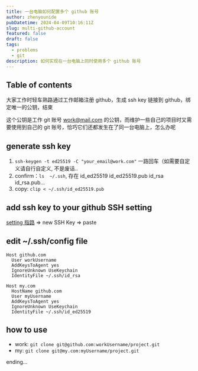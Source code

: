 ```yaml
---
title: 一台电脑如何配置多个 github 账号
author: zhenyounide
pubDatetime: 2024-04-09T10:16:11Z
slug: multi-github-account
featured: false
draft: false
tags:
  - problems
  - git
description: 如何实现在一台电脑上同时使用多个 github 账号
---
```


## Table of contents

大家工作时轻车熟路通过工作邮箱注册 github，生成 ssh key 链接到 github，绑定唯一的公钥，结束

这个公钥是工作 git 账号 work@mail.com 的公钥，而维护一些自己的项目时又需要使用到自己的 git 账号，恰巧它们还都发生在了同一台电脑上，怎么办呢

## generate ssh key

1. `ssh-keygen -t ed25519 -C "your_email@work.com"` 一路回车（如需要自定义请自行自定义, 不是废话..
2. confirm：`ls  ~/.ssh`, 存在 id_ed25519 id_ed25519.pub id_rsa id_rsa.pub...
3. copy: `clip < ~/.ssh/id_ed25519.pub`

## add ssh key to your github SSH setting

[setting 指路](https://github.com/settings/keys) => new SSH Key => paste

## edit ~/.ssh/config file

```
Host github.com
  User workUsername
  AddKeysToAgent yes
  IgnoreUnknown UseKeychain
  IdentityFile ~/.ssh/id_rsa

Host my.com
  HostName github.com
  User myUsername
  AddKeysToAgent yes
  IgnoreUnknown UseKeychain
  IdentityFile ~/.ssh/id_ed25519

```

## how to use

- work: `git clone git@github.com:workUsername/project.git`
- my: `git clone git@my.com:myUsername/project.git`

ending...
